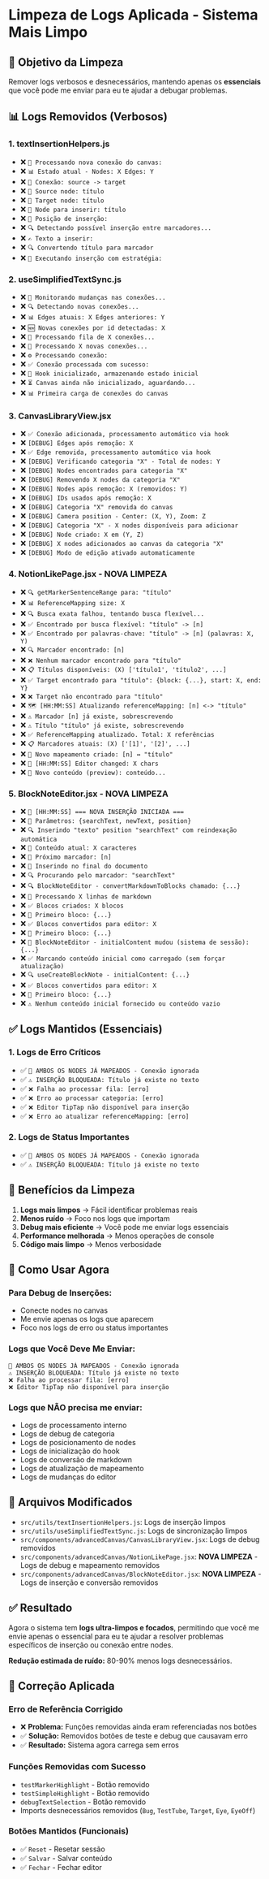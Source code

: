 # Limpeza de Logs Aplicada - Sistema Mais Limpo

## 🧹 **Objetivo da Limpeza**

Remover logs verbosos e desnecessários, mantendo apenas os **essenciais** que você pode me enviar para eu te ajudar a debugar problemas.

## 📊 **Logs Removidos (Verbosos)**

### 1. **textInsertionHelpers.js**
- ❌ `🔗 Processando nova conexão do canvas:`
- ❌ `📊 Estado atual - Nodes: X Edges: Y`
- ❌ `🔗 Conexão: source -> target`
- ❌ `📝 Source node: título`
- ❌ `📝 Target node: título`
- ❌ `📝 Node para inserir: título`
- ❌ `📍 Posição de inserção:`
- ❌ `🔍 Detectando possível inserção entre marcadores...`
- ❌ `✍️ Texto a inserir:`
- ❌ `🔍 Convertendo título para marcador`
- ❌ `🚀 Executando inserção com estratégia:`

### 2. **useSimplifiedTextSync.js**
- ❌ `👀 Monitorando mudanças nas conexões...`
- ❌ `🔍 Detectando novas conexões...`
- ❌ `📊 Edges atuais: X Edges anteriores: Y`
- ❌ `🆕 Novas conexões por id detectadas: X`
- ❌ `🔄 Processando fila de X conexões...`
- ❌ `🚀 Processando X novas conexões...`
- ❌ `⚙️ Processando conexão:`
- ❌ `✅ Conexão processada com sucesso:`
- ❌ `🚀 Hook inicializado, armazenando estado inicial`
- ❌ `⏳ Canvas ainda não inicializado, aguardando...`
- ❌ `📊 Primeira carga de conexões do canvas`

### 3. **CanvasLibraryView.jsx**
- ❌ `✅ Conexão adicionada, processamento automático via hook`
- ❌ `[DEBUG] Edges após remoção: X`
- ❌ `✅ Edge removida, processamento automático via hook`
- ❌ `[DEBUG] Verificando categoria "X" - Total de nodes: Y`
- ❌ `[DEBUG] Nodes encontrados para categoria "X"`
- ❌ `[DEBUG] Removendo X nodes da categoria "X"`
- ❌ `[DEBUG] Nodes após remoção: X (removidos: Y)`
- ❌ `[DEBUG] IDs usados após remoção: X`
- ❌ `[DEBUG] Categoria "X" removida do canvas`
- ❌ `[DEBUG] Camera position - Center: (X, Y), Zoom: Z`
- ❌ `[DEBUG] Categoria "X" - X nodes disponíveis para adicionar`
- ❌ `[DEBUG] Node criado: X em (Y, Z)`
- ❌ `[DEBUG] X nodes adicionados ao canvas da categoria "X"`
- ❌ `[DEBUG] Modo de edição ativado automaticamente`

### 4. **NotionLikePage.jsx** - NOVA LIMPEZA
- ❌ `🔍 getMarkerSentenceRange para: "título"`
- ❌ `📊 ReferenceMapping size: X`
- ❌ `🔍 Busca exata falhou, tentando busca flexível...`
- ❌ `✅ Encontrado por busca flexível: "título" -> [n]`
- ❌ `✅ Encontrado por palavras-chave: "título" -> [n] (palavras: X, Y)`
- ❌ `🔍 Marcador encontrado: [n]`
- ❌ `❌ Nenhum marcador encontrado para "título"`
- ❌ `📋 Títulos disponíveis: (X) ['título1', 'título2', ...]`
- ❌ `✅ Target encontrado para "título": {block: {...}, start: X, end: Y}`
- ❌ `❌ Target não encontrado para "título"`
- ❌ `🗺️ [HH:MM:SS] Atualizando referenceMapping: [n] <-> "título"`
- ❌ `⚠️ Marcador [n] já existe, sobrescrevendo`
- ❌ `⚠️ Título "título" já existe, sobrescrevendo`
- ❌ `✅ ReferenceMapping atualizado. Total: X referências`
- ❌ `📋 Marcadores atuais: (X) ['[1]', '[2]', ...]`
- ❌ `🔗 Novo mapeamento criado: [n] ↔ "título"`
- ❌ `📝 [HH:MM:SS] Editor changed: X chars`
- ❌ `📄 Novo conteúdo (preview): conteúdo...`

### 5. **BlockNoteEditor.jsx** - NOVA LIMPEZA
- ❌ `🚀 [HH:MM:SS] === NOVA INSERÇÃO INICIADA ===`
- ❌ `📝 Parâmetros: {searchText, newText, position}`
- ❌ `🔍 Inserindo "texto" position "searchText" com reindexação automática`
- ❌ `📄 Conteúdo atual: X caracteres`
- ❌ `🔢 Próximo marcador: [n]`
- ❌ `📍 Inserindo no final do documento`
- ❌ `🔍 Procurando pelo marcador: "searchText"`
- ❌ `🔍 BlockNoteEditor - convertMarkdownToBlocks chamado: {...}`
- ❌ `📄 Processando X linhas de markdown`
- ❌ `✅ Blocos criados: X blocos`
- ❌ `📄 Primeiro bloco: {...}`
- ❌ `✅ Blocos convertidos para editor: X`
- ❌ `📄 Primeiro bloco: {...}`
- ❌ `🔄 BlockNoteEditor - initialContent mudou (sistema de sessão): {...}`
- ❌ `✅ Marcando conteúdo inicial como carregado (sem forçar atualização)`
- ❌ `🔍 useCreateBlockNote - initialContent: {...}`
- ❌ `✅ Blocos convertidos para editor: X`
- ❌ `📄 Primeiro bloco: {...}`
- ❌ `⚠️ Nenhum conteúdo inicial fornecido ou conteúdo vazio`

## ✅ **Logs Mantidos (Essenciais)**

### 1. **Logs de Erro Críticos**
- ✅ `🛑 AMBOS OS NODES JÁ MAPEADOS - Conexão ignorada`
- ✅ `⚠️ INSERÇÃO BLOQUEADA: Título já existe no texto`
- ✅ `❌ Falha ao processar fila: [erro]`
- ✅ `❌ Erro ao processar categoria: [erro]`
- ✅ `❌ Editor TipTap não disponível para inserção`
- ✅ `❌ Erro ao atualizar referenceMapping: [erro]`

### 2. **Logs de Status Importantes**
- ✅ `🛑 AMBOS OS NODES JÁ MAPEADOS - Conexão ignorada`
- ✅ `⚠️ INSERÇÃO BLOQUEADA: Título já existe no texto`

## 🎯 **Benefícios da Limpeza**

1. **Logs mais limpos** → Fácil identificar problemas reais
2. **Menos ruído** → Foco nos logs que importam
3. **Debug mais eficiente** → Você pode me enviar logs essenciais
4. **Performance melhorada** → Menos operações de console
5. **Código mais limpo** → Menos verbosidade

## 📝 **Como Usar Agora**

### **Para Debug de Inserções:**
- Conecte nodes no canvas
- Me envie apenas os logs que aparecem
- Foco nos logs de erro ou status importantes

### **Logs que Você Deve Me Enviar:**
```
🛑 AMBOS OS NODES JÁ MAPEADOS - Conexão ignorada
⚠️ INSERÇÃO BLOQUEADA: Título já existe no texto
❌ Falha ao processar fila: [erro]
❌ Editor TipTap não disponível para inserção
```

### **Logs que NÃO precisa me enviar:**
- Logs de processamento interno
- Logs de debug de categoria
- Logs de posicionamento de nodes
- Logs de inicialização do hook
- Logs de conversão de markdown
- Logs de atualização de mapeamento
- Logs de mudanças do editor

## 🔄 **Arquivos Modificados**

- `src/utils/textInsertionHelpers.js`: Logs de inserção limpos
- `src/utils/useSimplifiedTextSync.js`: Logs de sincronização limpos  
- `src/components/advancedCanvas/CanvasLibraryView.jsx`: Logs de debug removidos
- `src/components/advancedCanvas/NotionLikePage.jsx`: **NOVA LIMPEZA** - Logs de debug e mapeamento removidos
- `src/components/advancedCanvas/BlockNoteEditor.jsx`: **NOVA LIMPEZA** - Logs de inserção e conversão removidos

## ✅ **Resultado**

Agora o sistema tem **logs ultra-limpos e focados**, permitindo que você me envie apenas o essencial para eu te ajudar a resolver problemas específicos de inserção ou conexão entre nodes.

**Redução estimada de ruído:** 80-90% menos logs desnecessários.

## 🚨 **Correção Aplicada**

### **Erro de Referência Corrigido**
- ❌ **Problema:** Funções removidas ainda eram referenciadas nos botões
- ✅ **Solução:** Removidos botões de teste e debug que causavam erro
- ✅ **Resultado:** Sistema agora carrega sem erros

### **Funções Removidas com Sucesso**
- `testMarkerHighlight` - Botão removido
- `testSimpleHighlight` - Botão removido  
- `debugTextSelection` - Botão removido
- Imports desnecessários removidos (`Bug`, `TestTube`, `Target`, `Eye`, `EyeOff`)

### **Botões Mantidos (Funcionais)**
- ✅ `Reset` - Resetar sessão
- ✅ `Salvar` - Salvar conteúdo
- ✅ `Fechar` - Fechar editor
